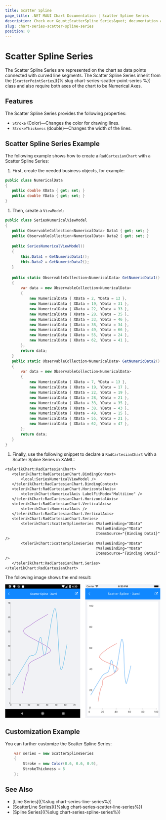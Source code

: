 ```yaml
---
title: Scatter Spline
page_title: .NET MAUI Chart Documentation | Scatter Spline Series
description: Check our &quot;ScatterSpline Series&quot; documentation article for Telerik Chart for .NET MAUI
slug: chart-series-scatter-spline-series
position: 0
---
```


# Scatter Spline Series

The Scatter Spline Series are represented on the chart as data points connected with curved line segments. The Scatter Spline Series inherit from the [`ScatterPointSeries`]({% slug chart-series-scatter-point-series %}) class and also require both axes of the chart to be Numerical Axes.

## Features

The Scatter Spline Series provides the following properties:

- `Stroke` (Color)&mdash;Changes the color for drawing lines.
- `StrokeThickness` (double)&mdash;Changes the width of the lines.

## Scatter Spline Series Example

The following example shows how to create a `RadCartesianChart` with a Scatter Spline Series:

1. First, create the needed business objects, for example:

 ```C#
public class NumericalData
{
    public double XData { get; set; }
    public double YData { get; set; }
}
 ```

1. Then, create a `ViewModel`:

 ```C#
public class SeriesNumericalViewModel
{
    public ObservableCollection<NumericalData> Data1 { get; set; }
    public ObservableCollection<NumericalData> Data2 { get; set; }

    public SeriesNumericalViewModel()
    {
        this.Data1 = GetNumericData1();
        this.Data2 = GetNumericData2();
    }

    public static ObservableCollection<NumericalData> GetNumericData1()
    {
        var data = new ObservableCollection<NumericalData>
        {
            new NumericalData { XData = 2, YData = 13 },
            new NumericalData { XData = 19, YData = 31 },
            new NumericalData { XData = 22, YData = 33 },
            new NumericalData { XData = 28, YData = 35 },
            new NumericalData { XData = 33, YData = 46 },
            new NumericalData { XData = 38, YData = 34 },
            new NumericalData { XData = 49, YData = 66 },
            new NumericalData { XData = 55, YData = 24 },
            new NumericalData { XData = 62, YData = 41 },
        };
        return data;
    }
    public static ObservableCollection<NumericalData> GetNumericData2()
    {
        var data = new ObservableCollection<NumericalData>
        {
            new NumericalData { XData = 7, YData = 13 },
            new NumericalData { XData = 19, YData = 17 },
            new NumericalData { XData = 22, YData = 19 },
            new NumericalData { XData = 28, YData = 21 },
            new NumericalData { XData = 33, YData = 35 },
            new NumericalData { XData = 38, YData = 43 },
            new NumericalData { XData = 49, YData = 15 },
            new NumericalData { XData = 55, YData = 21 },
            new NumericalData { XData = 62, YData = 47 },
        };
        return data;
    }
}
 ```

1. Finally, use the following snippet to declare a `RadCartesianChart` with a Scatter Spline Series in XAML:

 ```XAML
<telerikChart:RadCartesianChart>
    <telerikChart:RadCartesianChart.BindingContext>
        <local:SeriesNumericalViewModel />
    </telerikChart:RadCartesianChart.BindingContext>
    <telerikChart:RadCartesianChart.HorizontalAxis>
        <telerikChart:NumericalAxis LabelFitMode="MultiLine" />
    </telerikChart:RadCartesianChart.HorizontalAxis>
    <telerikChart:RadCartesianChart.VerticalAxis>
        <telerikChart:NumericalAxis />
    </telerikChart:RadCartesianChart.VerticalAxis>
    <telerikChart:RadCartesianChart.Series>
        <telerikChart:ScatterSplineSeries XValueBinding="XData"
                                          YValueBinding="YData"
                                          ItemsSource="{Binding Data1}" />
        <telerikChart:ScatterSplineSeries XValueBinding="XData"
                                          YValueBinding="YData"
                                          ItemsSource="{Binding Data2}" />
    </telerikChart:RadCartesianChart.Series>
</telerikChart:RadCartesianChart>
 ```

The following image shows the end result:

![Basic ScatterSplineSeries](images/cartesian-scatter-spline-series-basic-example.png)

## Customization Example

You can further customize the Scatter Spline Series:

```C#
	var series = new ScatterSplineSeries
	{
		Stroke = new Color(0.6, 0.6, 0.9),
		StrokeThickness = 5
	};
```

## See Also

- [Line Series]({%slug chart-series-line-series%})
- [ScatterLine Series]({%slug chart-series-scatter-line-series%})
- [Spline Series]({%slug chart-series-spline-series%})
